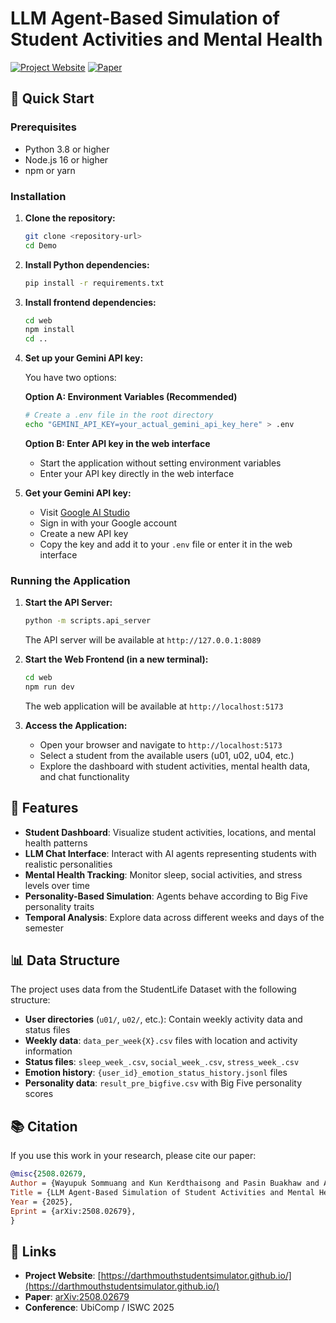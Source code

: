 # LLM Agent-Based Simulation of Student Activities and Mental Health

[![Project Website](https://img.shields.io/badge/Project%20Website-Visit%20Site-blue)](https://darthmouthstudentsimulator.github.io/)
[![Paper](https://img.shields.io/badge/Paper-arXiv-red)](https://arxiv.org/abs/2508.02679)


## 🚀 Quick Start

### Prerequisites

- Python 3.8 or higher
- Node.js 16 or higher
- npm or yarn

### Installation

1. **Clone the repository:**
   ```bash
   git clone <repository-url>
   cd Demo
   ```

2. **Install Python dependencies:**
   ```bash
   pip install -r requirements.txt
   ```

3. **Install frontend dependencies:**
   ```bash
   cd web
   npm install
   cd ..
   ```

4. **Set up your Gemini API key:**
   
   You have two options:

   **Option A: Environment Variables (Recommended)**
   ```bash
   # Create a .env file in the root directory
   echo "GEMINI_API_KEY=your_actual_gemini_api_key_here" > .env
   ```

   **Option B: Enter API key in the web interface**
   - Start the application without setting environment variables
   - Enter your API key directly in the web interface

5. **Get your Gemini API key:**
   - Visit [Google AI Studio](https://ai.google.dev/gemini-api/docs/models#gemini-2.0-flash)
   - Sign in with your Google account
   - Create a new API key
   - Copy the key and add it to your `.env` file or enter it in the web interface

### Running the Application

1. **Start the API Server:**
   ```bash
   python -m scripts.api_server
   ```
   The API server will be available at `http://127.0.0.1:8089`

2. **Start the Web Frontend (in a new terminal):**
   ```bash
   cd web
   npm run dev
   ```
   The web application will be available at `http://localhost:5173`

3. **Access the Application:**
   - Open your browser and navigate to `http://localhost:5173`
   - Select a student from the available users (u01, u02, u04, etc.)
   - Explore the dashboard with student activities, mental health data, and chat functionality

## 🎯 Features

- **Student Dashboard**: Visualize student activities, locations, and mental health patterns
- **LLM Chat Interface**: Interact with AI agents representing students with realistic personalities
- **Mental Health Tracking**: Monitor sleep, social activities, and stress levels over time
- **Personality-Based Simulation**: Agents behave according to Big Five personality traits
- **Temporal Analysis**: Explore data across different weeks and days of the semester

## 📊 Data Structure

The project uses data from the StudentLife Dataset with the following structure:

- **User directories** (`u01/`, `u02/`, etc.): Contain weekly activity data and status files
- **Weekly data**: `data_per_week{X}.csv` files with location and activity information
- **Status files**: `sleep_week_.csv`, `social_week_.csv`, `stress_week_.csv`
- **Emotion history**: `{user_id}_emotion_status_history.jsonl` files
- **Personality data**: `result_pre_bigfive.csv` with Big Five personality scores


## 📚 Citation

If you use this work in your research, please cite our paper:

```bibtex
@misc{2508.02679,
Author = {Wayupuk Sommuang and Kun Kerdthaisong and Pasin Buakhaw and Aslan B. Wong and Nutchanon Yongsatianchot},
Title = {LLM Agent-Based Simulation of Student Activities and Mental Health Using Smartphone Sensing Data},
Year = {2025},
Eprint = {arXiv:2508.02679},
}
```

## 🔗 Links

- **Project Website**: [https://darthmouthstudentsimulator.github.io/](https://darthmouthstudentsimulator.github.io/)
- **Paper**: [arXiv:2508.02679](https://arxiv.org/abs/2508.02679)
- **Conference**: UbiComp / ISWC 2025


